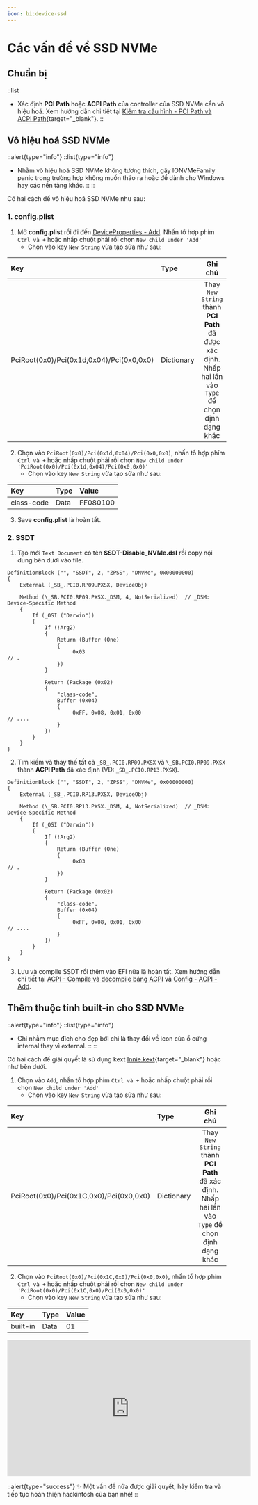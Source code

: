 ```yaml
---
icon: bi:device-ssd
---
```


# Các vấn đề về SSD NVMe

## Chuẩn bị

::list
- Xác định **PCI Path** hoặc **ACPI Path** của controller của SSD NVMe cần vô hiệu hoá. Xem hướng dẫn chi tiết tại [Kiếm tra cấu hình - PCI Path và ACPI Path](/hardware/check-hardware-information#pci-path-và-acpi-path){target="_blank"}.
::

## Vô hiệu hoá SSD NVMe

::alert{type="info"}
::list{type="info"}
- Nhằm vô hiệu hoá SSD NVMe không tương thích, gây IONVMeFamily panic trong trường hợp không muốn tháo ra hoặc để dành cho Windows hay các nền tảng khác.
::
::

Có hai cách để vô hiệu hoá SSD NVMe như sau:

### 1. config.plist

1. Mở **config.plist** rồi đi đến [DeviceProperties - Add](/gathering-files/config/deviceproperties#add). Nhấn tổ hợp phím `Ctrl và +` hoặc nhấp chuột phải rồi chọn `New child under 'Add'`
    - Chọn vào key `New String` vừa tạo sửa như sau:

| Key | Type | Ghi chú |
| :-- | :--- | :-----: |
| PciRoot(0x0)/Pci(0x1d,0x04)/Pci(0x0,0x0) | Dictionary | Thay `New String` thành **PCI Path** đã được xác định. Nhấp hai lần vào `Type` để chọn định dạng khác |

2. Chọn vào `PciRoot(0x0)/Pci(0x1d,0x04)/Pci(0x0,0x0)`, nhấn tổ hợp phím `Ctrl và +` hoặc nhấp chuột phải rồi chọn `New child under 'PciRoot(0x0)/Pci(0x1d,0x04)/Pci(0x0,0x0)'`
    - Chọn vào key `New String` vừa tạo sửa như sau:

| Key | Type | Value |
| :-- | :--- | :---- |
| class-code | Data | FF080100 |

3. Save **config.plist** là hoàn tất.

### 2. SSDT

1. Tạo mới `Text Document` có tên **SSDT-Disable_NVMe.dsl** rồi copy nội dung bên dưới vào file.

```
DefinitionBlock ("", "SSDT", 2, "ZPSS", "DNVMe", 0x00000000)
{
    External (_SB_.PCI0.RP09.PXSX, DeviceObj)

    Method (\_SB.PCI0.RP09.PXSX._DSM, 4, NotSerialized)  // _DSM: Device-Specific Method
    {
        If (_OSI ("Darwin"))
        {
            If (!Arg2)
            {
                Return (Buffer (One)
                {
                     0x03                                             // .
                })
            }

            Return (Package (0x02)
            {
                "class-code", 
                Buffer (0x04)
                {
                     0xFF, 0x08, 0x01, 0x00                           // ....
                }
            })
        }
    }
}
```

2. Tìm kiếm và thay thế tất cả `_SB_.PCI0.RP09.PXSX` và `\_SB.PCI0.RP09.PXSX` thành **ACPI Path** đã xác định (VD: `_SB_.PCI0.RP13.PXSX`).

```
DefinitionBlock ("", "SSDT", 2, "ZPSS", "DNVMe", 0x00000000)
{
    External (_SB_.PCI0.RP13.PXSX, DeviceObj)

    Method (\_SB.PCI0.RP13.PXSX._DSM, 4, NotSerialized)  // _DSM: Device-Specific Method
    {
        If (_OSI ("Darwin"))
        {
            If (!Arg2)
            {
                Return (Buffer (One)
                {
                     0x03                                             // .
                })
            }

            Return (Package (0x02)
            {
                "class-code", 
                Buffer (0x04)
                {
                     0xFF, 0x08, 0x01, 0x00                           // ....
                }
            })
        }
    }
}
```

3. Lưu và compile SSDT rồi thêm vào EFI nữa là hoàn tất. Xem hướng dẫn chi tiết tại [ACPI - Compile và decompile bảng ACPI](/gathering-files/acpi#compile-và-decompile-bảng-acpi) và [Config - ACPI - Add](/gathering-files/config/acpi#add).

## Thêm thuộc tính built-in cho SSD NVMe

::alert{type="info"}
::list{type="info"}
- Chỉ nhằm mục đích cho đẹp bởi chỉ là thay đổi về icon của ổ cứng internal thay vì external.
::
::

Có hai cách để giải quyết là sử dụng kext [Innie.kext](https://github.com/cdf/Innie){target="_blank"} hoặc như bên dưới.

1. Chọn vào `Add`, nhấn tổ hợp phím `Ctrl và +` hoặc nhấp chuột phải rồi chọn `New child under 'Add'`
    - Chọn vào key `New String` vừa tạo sửa như sau:

| Key | Type | Ghi chú |
| :-- | :--- | :-----: |
| PciRoot(0x0)/Pci(0x1C,0x0)/Pci(0x0,0x0) | Dictionary | Thay `New String` thành **PCI Path** đã xác định. Nhấp hai lần vào `Type` để chọn định dạng khác |

2. Chọn vào `PciRoot(0x0)/Pci(0x1C,0x0)/Pci(0x0,0x0)`, nhấn tổ hợp phím `Ctrl và +` hoặc nhấp chuột phải rồi chọn `New child under 'PciRoot(0x0)/Pci(0x1C,0x0)/Pci(0x0,0x0)'`
    - Chọn vào key `New String` vừa tạo sửa như sau:

| Key | Type | Value |
| :-- | :--- | :---- |
| built-in | Data | 01 |

<iframe width="560" height="315" src="https://www.youtube.com/embed/iGukA4mxv9Q" title="YouTube video player" frameborder="0" allow="accelerometer; autoplay; clipboard-write; encrypted-media; gyroscope; picture-in-picture; web-share" allowfullscreen></iframe>

::alert{type="success"}
✨ Một vấn đề nữa được giải quyết, hãy kiểm tra và tiếp tục hoàn thiện hackintosh của bạn nhé!
::